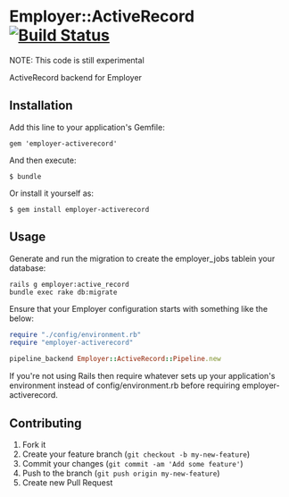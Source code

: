 # Employer::ActiveRecord [![Build Status](https://travis-ci.org/mkremer/employer-activerecord.png)](https://travis-ci.org/mkremer/employer-activerecord)

NOTE: This code is still experimental

ActiveRecord backend for Employer

## Installation

Add this line to your application's Gemfile:

    gem 'employer-activerecord'

And then execute:

    $ bundle

Or install it yourself as:

    $ gem install employer-activerecord

## Usage

Generate and run the migration to create the employer\_jobs tablein your
database:

```
rails g employer:active_record
bundle exec rake db:migrate
```

Ensure that your Employer configuration starts with something like the below:

```ruby
require "./config/environment.rb"
require "employer-activerecord"

pipeline_backend Employer::ActiveRecord::Pipeline.new
```

If you're not using Rails then require whatever sets up your application's
environment instead of config/environment.rb before requiring 
employer-activerecord. 

## Contributing

1. Fork it
2. Create your feature branch (`git checkout -b my-new-feature`)
3. Commit your changes (`git commit -am 'Add some feature'`)
4. Push to the branch (`git push origin my-new-feature`)
5. Create new Pull Request
